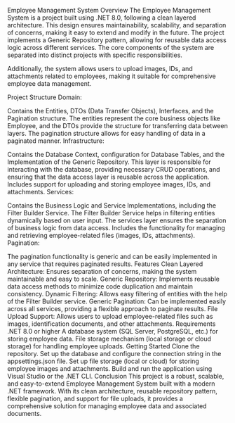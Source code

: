Employee Management System
Overview
The Employee Management System is a project built using .NET 8.0, following a clean layered architecture. This design ensures maintainability, scalability, and separation of concerns, making it easy to extend and modify in the future. The project implements a Generic Repository pattern, allowing for reusable data access logic across different services. The core components of the system are separated into distinct projects with specific responsibilities.

Additionally, the system allows users to upload images, IDs, and attachments related to employees, making it suitable for comprehensive employee data management.

Project Structure
Domain:

Contains the Entities, DTOs (Data Transfer Objects), Interfaces, and the Pagination structure.
The entities represent the core business objects like Employee, and the DTOs provide the structure for transferring data between layers.
The pagination structure allows for easy handling of data in a paginated manner.
Infrastructure:

Contains the Database Context, configuration for Database Tables, and the Implementation of the Generic Repository.
This layer is responsible for interacting with the database, providing necessary CRUD operations, and ensuring that the data access layer is reusable across the application.
Includes support for uploading and storing employee images, IDs, and attachments.
Services:

Contains the Business Logic and Service Implementations, including the Filter Builder Service.
The Filter Builder Service helps in filtering entities dynamically based on user input.
The services layer ensures the separation of business logic from data access.
Includes the functionality for managing and retrieving employee-related files (images, IDs, attachments).
Pagination:

The pagination functionality is generic and can be easily implemented in any service that requires paginated results.
Features
Clean Layered Architecture: Ensures separation of concerns, making the system maintainable and easy to scale.
Generic Repository: Implements reusable data access methods to minimize code duplication and maintain consistency.
Dynamic Filtering: Allows easy filtering of entities with the help of the Filter Builder service.
Generic Pagination: Can be implemented easily across all services, providing a flexible approach to paginate results.
File Upload Support: Allows users to upload employee-related files such as images, identification documents, and other attachments.
Requirements
.NET 8.0 or higher
A database system (SQL Server, PostgreSQL, etc.) for storing employee data.
File storage mechanism (local storage or cloud storage) for handling employee uploads.
Getting Started
Clone the repository.
Set up the database and configure the connection string in the appsettings.json file.
Set up file storage (local or cloud) for storing employee images and attachments.
Build and run the application using Visual Studio or the .NET CLI.
Conclusion
This project is a robust, scalable, and easy-to-extend Employee Management System built with a modern .NET framework. With its clean architecture, reusable repository pattern, flexible pagination, and support for file uploads, it provides a comprehensive solution for managing employee data and associated documents.
